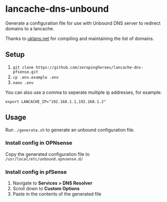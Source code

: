# lancache-dns-unbound

Generate a configuration file for use with Unbound DNS server to redirect domains to
a lancache.

Thanks to [uklans.net](https://uklans.net/) for compiling and maintaining the list of domains.

## Setup

1. `git clone https://github.com/zeropingheroes/lancache-dns-pfsense.git`
2. `cp .env.example .env`
3. `nano .env`

You can also use a comma to seperate multiple ip addresses, for example:

`export LANCACHE_IP="192.168.1.1,192.168.1.2"`

## Usage
Run `./generate.sh` to generate an unbound configuration file.

### Install config in OPNsense

Copy the generated configuration file to `/usr/local/etc/unbound.opnsense.d/`

### Install config in pfSense

1. Navigate to **Services > DNS Resolver**
2. Scroll down to **Custom Options**
3. Paste in the contents of the generated file